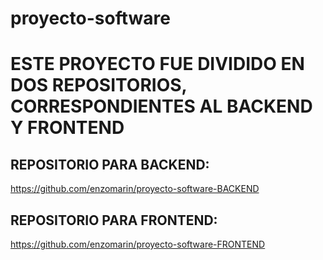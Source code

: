 # proyecto-software
# ESTE PROYECTO FUE DIVIDIDO EN DOS REPOSITORIOS, CORRESPONDIENTES AL BACKEND Y FRONTEND

## REPOSITORIO PARA BACKEND:
https://github.com/enzomarin/proyecto-software-BACKEND
## REPOSITORIO PARA FRONTEND:
https://github.com/enzomarin/proyecto-software-FRONTEND
